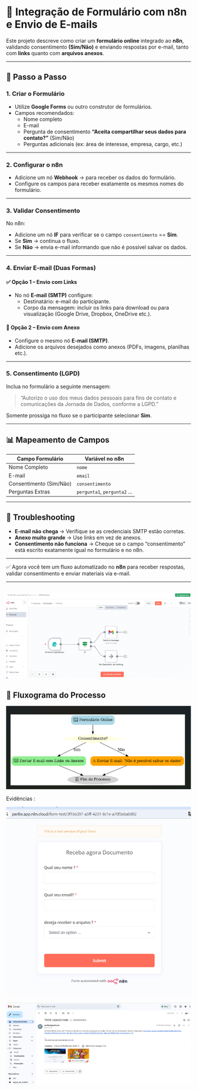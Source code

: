 # 📌 Integração de Formulário com n8n e Envio de E-mails

Este projeto descreve como criar um **formulário online** integrado ao **n8n**, validando consentimento **(Sim/Não)** e enviando respostas por e-mail, tanto com **links** quanto com **arquivos anexos**.

---

## 🚀 Passo a Passo

### 1. Criar o Formulário

* Utilize **Google Forms** ou outro construtor de formulários.
* Campos recomendados:
  * Nome completo
  * E-mail
  * Pergunta de consentimento **“Aceita compartilhar seus dados para contato?”** (Sim/Não)
  * Perguntas adicionais (ex: área de interesse, empresa, cargo, etc.)

---

### 2. Configurar o n8n

* Adicione um nó **Webhook** → para receber os dados do formulário.
* Configure os campos para receber exatamente os mesmos nomes do formulário.

---

### 3. Validar Consentimento

No n8n:

* Adicione um nó **IF** para verificar se o campo `consentimento` == **Sim**.
* Se **Sim** → continua o fluxo.
* Se **Não** → envia e-mail informando que não é possível salvar os dados.

---

### 4. Enviar E-mail (Duas Formas)

#### ✅ Opção 1 – Envio com Links

* No nó **E-mail (SMTP)** configure:
  * Destinatário: e-mail do participante.
  * Corpo da mensagem: incluir os links para download ou para visualização (Google Drive, Dropbox, OneDrive etc.).

#### 📎 Opção 2 – Envio com Anexo

* Configure o mesmo nó **E-mail (SMTP)**.
* Adicione os arquivos desejados como anexos (PDFs, imagens, planilhas etc.).

---

### 5. Consentimento (LGPD)

Inclua no formulário a seguinte mensagem:

> “Autorizo o uso dos meus dados pessoais para fins de contato e comunicações da Jornada de Dados, conforme a LGPD.”

Somente prossiga no fluxo se o participante selecionar **Sim**.

---

## 📊 Mapeamento de Campos

| Campo Formulário        | Variável no n8n              |
| ----------------------- | ---------------------------- |
| Nome Completo           | `nome`                       |
| E-mail                  | `email`                      |
| Consentimento (Sim/Não) | `consentimento`              |
| Perguntas Extras        | `pergunta1`, `pergunta2` ... |

---

## 🔎 Troubleshooting

* **E-mail não chega** → Verifique se as credenciais SMTP estão corretas.
* **Anexo muito grande** → Use links em vez de anexos.
* **Consentimento não funciona** → Cheque se o campo “consentimento” está escrito exatamente igual no formulário e no n8n.

---

✅ Agora você tem um fluxo automatizado no **n8n** para receber respostas, validar consentimento e enviar materiais via e-mail.

---
![alt text](image-1.png)
---

## 🔄 Fluxograma do Processo

![alt text](image.png)


Evidências :

![alt text](image-3.png)

![alt text](image-2.png)